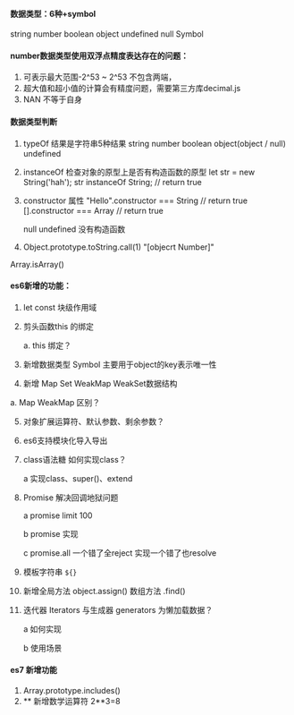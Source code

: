 #### 数据类型：6种+symbol

string number boolean object undefined null Symbol

#### number数据类型使用双浮点精度表达存在的问题：

1. 可表示最大范围-2^53 ~ 2^53 不包含两端，
2. 超大值和超小值的计算会有精度问题，需要第三方库decimal.js
3. NAN 不等于自身

#### 数据类型判断

1. typeOf 结果是字符串5种结果 string  number boolean object(object / null) undefined

2. instanceOf 检查对象的原型上是否有构造函数的原型 let str = new String('hah');  str instanceOf String; // return true

3. constructor 属性  "Hello".constructor === String // return true      [].constructor === Array // return true

   null undefined 没有构造函数

4. Object.prototype.toString.call(1)  "[objecrt Number]"

Array.isArray()



#### es6新增的功能：

1. let const 块级作用域

2. 剪头函数this 的绑定

   a. this 绑定？

3. 新增数据类型 Symbol 主要用于object的key表示唯一性

4.  新增 Map Set WeakMap WeakSet数据结构

   a. Map WeakMap 区别？

5. 对象扩展运算符、默认参数、剩余参数？

6. es6支持模块化导入导出

7. class语法糖 如何实现class？

   a 实现class、super()、extend

8. Promise 解决回调地狱问题

   a promise limit 100

   b promise 实现

   c promise.all 一个错了全reject 实现一个错了也resolve

9. 模板字符串 `${}`

10. 新增全局方法 object.assign() 数组方法 .find() 

11. 迭代器 Iterators 与生成器 generators 为懒加载数据？

    a 如何实现

    b 使用场景

#### es7 新增功能

1. Array.prototype.includes() 
2. ** 新增数学运算符 2**3=8



